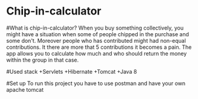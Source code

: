 # Chip-in-calculator
#What is chip-in-calculator?
When you buy something collectively, you might have a situation when some of people chipped in the purchase and some don't.
Moreover people who has contributed might had non-equal contributions. It there are more that 5 contributions it becomes a pain.
The app allows you to calculate how much and who should return the money within the group in that case.

#Used stack
+Servlets
+Hibernate
+Tomcat
+Java 8

#Set up 
To run this project you have to use postman and have your own apache tomcat



